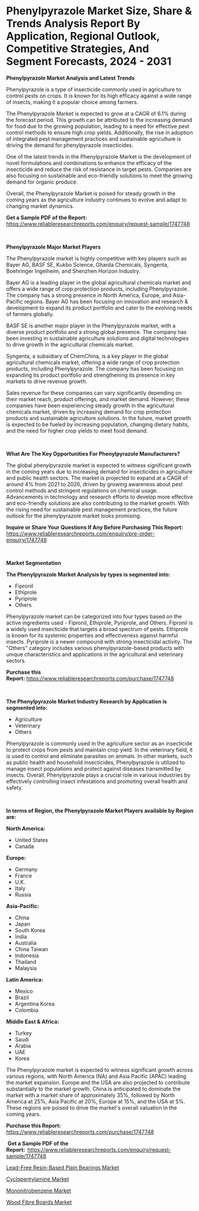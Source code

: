 <p><h1>Phenylpyrazole Market Size, Share & Trends Analysis Report By Application, Regional Outlook, Competitive Strategies, And Segment Forecasts, 2024 - 2031</h1></p><p><strong>Phenylpyrazole Market Analysis and Latest Trends</strong></p>
<p><p>Phenylpyrazole is a type of insecticide commonly used in agriculture to control pests on crops. It is known for its high efficacy against a wide range of insects, making it a popular choice among farmers.</p><p>The Phenylpyrazole Market is expected to grow at a CAGR of 6.1% during the forecast period. This growth can be attributed to the increasing demand for food due to the growing population, leading to a need for effective pest control methods to ensure high crop yields. Additionally, the rise in adoption of integrated pest management practices and sustainable agriculture is driving the demand for phenylpyrazole insecticides.</p><p>One of the latest trends in the Phenylpyrazole Market is the development of novel formulations and combinations to enhance the efficacy of the insecticide and reduce the risk of resistance in target pests. Companies are also focusing on sustainable and eco-friendly solutions to meet the growing demand for organic produce.</p><p>Overall, the Phenylpyrazole Market is poised for steady growth in the coming years as the agriculture industry continues to evolve and adapt to changing market dynamics.</p></p>
<p><strong>Get a Sample PDF of the Report:&nbsp;</strong> <a href="https://www.reliableresearchreports.com/enquiry/request-sample/1747748">https://www.reliableresearchreports.com/enquiry/request-sample/1747748</a></p>
<p>&nbsp;</p>
<p><strong>Phenylpyrazole Major Market Players</strong></p>
<p><p>The Phenylpyrazole market is highly competitive with key players such as Bayer AG, BASF SE, Kukbo Science, Gharda Chemicals, Syngenta, Boehringer Ingelheim, and Shenzhen Horizon Industry.</p><p>Bayer AG is a leading player in the global agricultural chemicals market and offers a wide range of crop protection products, including Phenylpyrazole. The company has a strong presence in North America, Europe, and Asia-Pacific regions. Bayer AG has been focusing on innovation and research & development to expand its product portfolio and cater to the evolving needs of farmers globally.</p><p>BASF SE is another major player in the Phenylpyrazole market, with a diverse product portfolio and a strong global presence. The company has been investing in sustainable agriculture solutions and digital technologies to drive growth in the agricultural chemicals market.</p><p>Syngenta, a subsidiary of ChemChina, is a key player in the global agricultural chemicals market, offering a wide range of crop protection products, including Phenylpyrazole. The company has been focusing on expanding its product portfolio and strengthening its presence in key markets to drive revenue growth.</p><p>Sales revenue for these companies can vary significantly depending on their market reach, product offerings, and market demand. However, these companies have been experiencing steady growth in the agricultural chemicals market, driven by increasing demand for crop protection products and sustainable agriculture solutions. In the future, market growth is expected to be fueled by increasing population, changing dietary habits, and the need for higher crop yields to meet food demand.</p></p>
<p>&nbsp;</p>
<p><strong>What Are The Key Opportunities For Phenylpyrazole Manufacturers?</strong></p>
<p><p>The global phenylpyrazole market is expected to witness significant growth in the coming years due to increasing demand for insecticides in agriculture and public health sectors. The market is projected to expand at a CAGR of around 4% from 2021 to 2026, driven by growing awareness about pest control methods and stringent regulations on chemical usage. Advancements in technology and research efforts to develop more effective and eco-friendly solutions are also contributing to the market growth. With the rising need for sustainable pest management practices, the future outlook for the phenylpyrazole market looks promising.</p></p>
<p><strong>Inquire or Share Your Questions If Any Before Purchasing This Report:</strong> <a href="https://www.reliableresearchreports.com/enquiry/pre-order-enquiry/1747748">https://www.reliableresearchreports.com/enquiry/pre-order-enquiry/1747748</a></p>
<p>&nbsp;</p>
<p><strong>Market Segmentation</strong></p>
<p><strong>The Phenylpyrazole Market Analysis by types is segmented into:</strong></p>
<p><ul><li>Fipronil</li><li>Ethiprole</li><li>Pyriprole</li><li>Others</li></ul></p>
<p><p>Phenylpyrazole market can be categorized into four types based on the active ingredients used - Fipronil, Ethiprole, Pyriprole, and Others. Fipronil is a widely used insecticide that targets a broad spectrum of pests. Ethiprole is known for its systemic properties and effectiveness against harmful insects. Pyriprole is a newer compound with strong insecticidal activity. The "Others" category includes various phenylpyrazole-based products with unique characteristics and applications in the agricultural and veterinary sectors.</p></p>
<p><strong>Purchase this Report:&nbsp;</strong><a href="https://www.reliableresearchreports.com/purchase/1747748">https://www.reliableresearchreports.com/purchase/1747748</a></p>
<p>&nbsp;</p>
<p><strong>The Phenylpyrazole Market Industry Research by Application is segmented into:</strong></p>
<p><ul><li>Agriculture</li><li>Veterinary</li><li>Others</li></ul></p>
<p><p>Phenylpyrazole is commonly used in the agriculture sector as an insecticide to protect crops from pests and maintain crop yield. In the veterinary field, it is used to control and eliminate parasites on animals. In other markets, such as public health and household insecticides, Phenylpyrazole is utilized to manage insect populations and protect against diseases transmitted by insects. Overall, Phenylpyrazole plays a crucial role in various industries by effectively controlling insect infestations and promoting overall health and safety.</p></p>
<p>&nbsp;</p>
<p><strong>In terms of Region, the Phenylpyrazole Market Players available by Region are:</strong></p>
<p>
    <p> <strong> North America: </strong>
        <ul>
            <li>United States</li>
            <li>Canada</li>
        </ul>
        </p> 
    <p> <strong> Europe: </strong>
        <ul>
            <li>Germany</li>
            <li>France</li>
            <li>U.K.</li>
            <li>Italy</li>
            <li>Russia</li>
        </ul>
        </p> 
    <p> <strong> Asia-Pacific: </strong>
        <ul>
            <li>China</li>
            <li>Japan</li>
            <li>South Korea</li>
            <li>India</li>
            <li>Australia</li>
            <li>China Taiwan</li>
            <li>Indonesia</li>
            <li>Thailand</li>
            <li>Malaysia</li>
        </ul>
        </p> 
    <p> <strong> Latin America: </strong>
        <ul>
            <li>Mexico</li>
            <li>Brazil</li>
            <li>Argentina Korea</li>
            <li>Colombia</li>
        </ul>
        </p> 
    <p> <strong> Middle East & Africa: </strong>
        <ul>
            <li>Turkey</li>
            <li>Saudi</li>
            <li>Arabia</li>
            <li>UAE</li>
            <li>Korea</li>
        </ul>
    </p>
    </p>
<p><p>The Phenylpyrazole market is expected to witness significant growth across various regions, with North America (NA) and Asia Pacific (APAC) leading the market expansion. Europe and the USA are also projected to contribute substantially to the market growth. China is anticipated to dominate the market with a market share of approximately 35%, followed by North America at 25%, Asia Pacific at 20%, Europe at 15%, and the USA at 5%. These regions are poised to drive the market's overall valuation in the coming years.</p></p>
<p><strong>Purchase this Report: </strong><a href="https://www.reliableresearchreports.com/purchase/1747748">https://www.reliableresearchreports.com/purchase/1747748</a></p>
<p>&nbsp;<strong>Get a Sample PDF of the Report:&nbsp;&nbsp;</strong><a href="https://www.reliableresearchreports.com/enquiry/request-sample/1747748">https://www.reliableresearchreports.com/enquiry/request-sample/1747748</a></p>
<p><strong></strong></p>
<p><p><a href="https://adventurous-uranium-ef9.notion.site/Lead-Free-Resin-Based-Plain-Bearings-Market-Analysis-and-Market-Size-Global-Industry-Overview-Mark-a75553a1c4d24bfc9c83968a07c5dde7">Lead-Free Resin-Based Plain Bearings Market</a></p><p><a href="https://github.com/eeaveuhhh/Market-Research-Report-List-1/blob/main/cyclopentylamine-market.md">Cyclopentylamine Market</a></p><p><a href="https://github.com/brentleyjimmiealvaradoz4l1rea/Market-Research-Report-List-1/blob/main/mononitrobenzene-market.md">Mononitrobenzene Market</a></p><p><a href="https://view.publitas.com/reportprime-1/wood-fibre-boards-market-size-share-trends-analysis-report-by-application-regional-outlook-competitive-strategies-and-segment-forecasts-2023-2030/">Wood Fibre Boards Market</a></p></p>